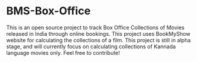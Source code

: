 # BMS-Box-Office
This is an open source project to track Box Office Collections of Movies released in India through online bookings.
This project uses BookMyShow website for calculating the collections of a film.
This project is still in alpha stage, and will currently focus on calculating collections of Kannada language movies only. Feel free to contribute!
